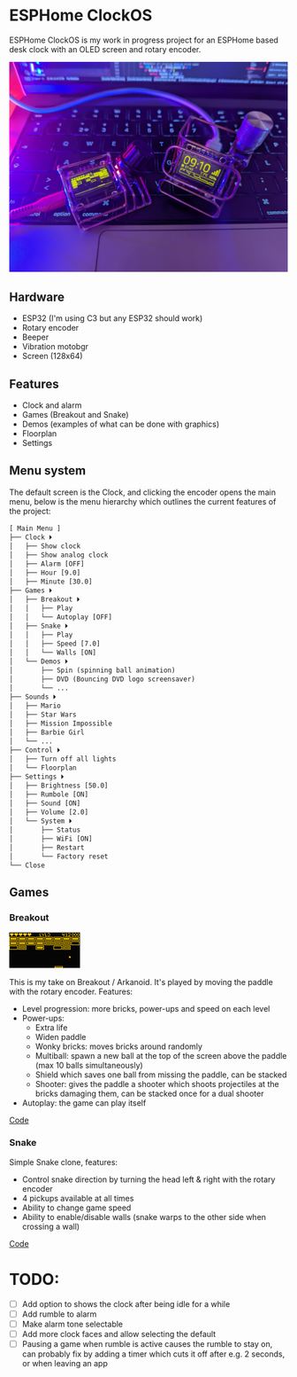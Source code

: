 # ESPHome ClockOS

ESPHome ClockOS is my work in progress project for an ESPHome based desk clock with an OLED screen and rotary encoder.

![Clocks](assets/clocks.jpg)

## Hardware
- ESP32 (I'm using C3 but any ESP32 should work)
- Rotary encoder
- Beeper
- Vibration motobgr
- Screen (128x64)

## Features
- Clock and alarm
- Games (Breakout and Snake)
- Demos (examples of what can be done with graphics)
- Floorplan
- Settings


## Menu system
The default screen is the Clock, and clicking the encoder opens the main menu, below is the menu hierarchy which outlines the current features of the project:

    [ Main Menu ]
    ├── Clock ⏵
    │   ├── Show clock
    │   ├── Show analog clock
    │   ├── Alarm [OFF]
    │   ├── Hour [9.0]
    │   ├── Minute [30.0]
    ├── Games ⏵
    │   ├── Breakout ⏵
    │   │   ├── Play
    │   │   └── Autoplay [OFF]
    │   ├── Snake ⏵
    │   │   ├── Play
    │   │   ├── Speed [7.0]
    │   │   └── Walls [ON]
    │   └── Demos ⏵
    │       ├── Spin (spinning ball animation)
    │       ├── DVD (Bouncing DVD logo screensaver)
    │       └── ...
    ├── Sounds ⏵
    │   ├── Mario
    │   ├── Star Wars
    │   ├── Mission Impossible
    │   ├── Barbie Girl
    │   └── ...
    ├── Control ⏵
    │   ├── Turn off all lights
    │   └── Floorplan
    ├── Settings ⏵
    │   ├── Brightness [50.0]
    │   ├── Rumbole [ON]
    │   ├── Sound [ON]
    │   ├── Volume [2.0]
    │   └── System ⏵
    │       ├── Status
    │       ├── WiFi [ON]
    │       ├── Restart
    │       └── Factory reset
    └── Close



## Games

### Breakout
![Breakout Game Screenshot](assets/breakout-screen-1.png)

This is my take on Breakout / Arkanoid. It's played by moving the paddle with the rotary encoder. Features:

- Level progression: more bricks, power-ups and speed on each level
- Power-ups:
    - Extra life
    - Widen paddle
    - Wonky bricks: moves bricks around randomly
    - Multiball: spawn a new ball at the top of the screen above the paddle (max 10 balls simultaneously)
    - Shield which saves one ball from missing the paddle, can be stacked
    - Shooter: gives the paddle a shooter which shoots projectiles at the bricks damaging them, can be stacked once for a dual shooter
- Autoplay: the game can play itself


[Code](clockos/packages/games/breakout/breakout.cpp)

### Snake
Simple Snake clone, features:
- Control snake direction by turning the head left & right with the rotary encoder
- 4 pickups available at all times
- Ability to change game speed
- Ability to enable/disable walls (snake warps to the other side when crossing a wall)

[Code](clockos/packages/games/snake/snake.cpp)

# TODO:
- [ ] Add option to shows the clock after being idle for a while
- [ ] Add rumble to alarm
- [ ] Make alarm tone selectable
- [ ] Add more clock faces and allow selecting the default
- [ ] Pausing a game when rumble is active causes the rumble to stay on, can probably fix by adding a timer which cuts it off after e.g. 2 seconds, or when leaving an app
